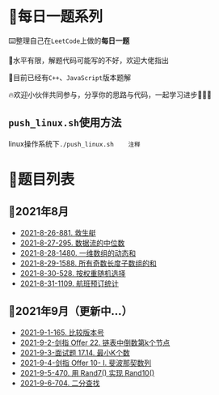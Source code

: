 # 📑每日一题系列

⌨️整理自己在`LeetCode`上做的**每日一题**

🤣水平有限，解题代码可能写的不好，欢迎大佬指出

🚩目前已经有`C++`、`JavaScript`版本题解

🔥欢迎小伙伴共同参与，分享你的思路与代码，一起学习进步💪💪💪

## `push_linux.sh`使用方法

linux操作系统下`./push_linux.sh    注释`

# 🔖题目列表

## 🚩2021年8月

- [2021-8-26-881. 救生艇](https://github.com/HDU-Coder-X/Daily-question-of-Leetcode/blob/master/questions/2021-8-26-881.%20%E6%95%91%E7%94%9F%E8%89%87.md)
- [2021-8-27-295. 数据流的中位数](https://github.com/HDU-Coder-X/Daily-question-of-Leetcode/blob/master/questions/2021-8-27-295.%20%E6%95%B0%E6%8D%AE%E6%B5%81%E7%9A%84%E4%B8%AD%E4%BD%8D%E6%95%B0.md)
- [2021-8-28-1480. 一维数组的动态和](https://github.com/HDU-Coder-X/Daily-question-of-Leetcode/blob/master/questions/2021-8-28-1480.%20%E4%B8%80%E7%BB%B4%E6%95%B0%E7%BB%84%E7%9A%84%E5%8A%A8%E6%80%81%E5%92%8C.md)
- [2021-8-29-1588. 所有奇数长度子数组的和](https://github.com/HDU-Coder-X/Daily-question-of-Leetcode/blob/master/questions/2021-8-29-1588.%20%E6%89%80%E6%9C%89%E5%A5%87%E6%95%B0%E9%95%BF%E5%BA%A6%E5%AD%90%E6%95%B0%E7%BB%84%E7%9A%84%E5%92%8C.md)
- [2021-8-30-528. 按权重随机选择](https://github.com/HDU-Coder-X/Daily-question-of-Leetcode/blob/master/questions/2021-8-30-528.%20%E6%8C%89%E6%9D%83%E9%87%8D%E9%9A%8F%E6%9C%BA%E9%80%89%E6%8B%A9.md)
- [2021-8-31-1109. 航班预订统计](https://github.com/HDU-Coder-X/Daily-question-of-Leetcode/blob/master/questions/2021-8-31-1109.%20%E8%88%AA%E7%8F%AD%E9%A2%84%E8%AE%A2%E7%BB%9F%E8%AE%A1.md)

## 🚩2021年9月（更新中...）

- [2021-9-1-165. 比较版本号](https://github.com/HDU-Coder-X/Daily-question-of-Leetcode/blob/master/questions/2021-9-1-165.%20%E6%AF%94%E8%BE%83%E7%89%88%E6%9C%AC%E5%8F%B7.md)
- [2021-9-2-剑指 Offer 22. 链表中倒数第k个节点](https://github.com/HDU-Coder-X/Daily-question-of-Leetcode/blob/master/questions/2021-9-2-%E5%89%91%E6%8C%87%20Offer%2022.%20%E9%93%BE%E8%A1%A8%E4%B8%AD%E5%80%92%E6%95%B0%E7%AC%ACk%E4%B8%AA%E8%8A%82%E7%82%B9.md)
- [2021-9-3-面试题 17.14. 最小K个数](https://github.com/HDU-Coder-X/Daily-question-of-Leetcode/blob/master/questions/2021-9-3-%E9%9D%A2%E8%AF%95%E9%A2%98%2017.14.%20%E6%9C%80%E5%B0%8FK%E4%B8%AA%E6%95%B0.md)
- [2021-9-4-剑指 Offer 10- I. 斐波那契数列](https://github.com/HDU-Coder-X/Daily-question-of-Leetcode/blob/master/questions/2021-9-4-%E5%89%91%E6%8C%87%20Offer%2010-%20I.%20%E6%96%90%E6%B3%A2%E9%82%A3%E5%A5%91%E6%95%B0%E5%88%97.md)
- [2021-9-5-470. 用 Rand7() 实现 Rand10()](https://github.com/HDU-Coder-X/Daily-question-of-Leetcode/blob/master/questions/2021-9-5-470.%20%E7%94%A8%20Rand7()%20%E5%AE%9E%E7%8E%B0%20Rand10().md)
- [2021-9-6-704. 二分查找](https://github.com/HDU-Coder-X/Daily-question-of-Leetcode/blob/master/questions/2021-9-6-704.%20%E4%BA%8C%E5%88%86%E6%9F%A5%E6%89%BE.md)

